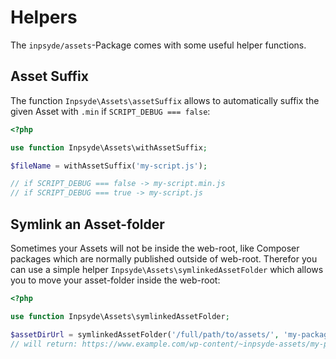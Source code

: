 # Helpers

The `inpsyde/assets`-Package comes with some useful helper functions.

## Asset Suffix

The function `Inpsyde\Assets\assetSuffix` allows to automatically suffix the given Asset with `.min` if `SCRIPT_DEBUG === false`:

```php
<?php

use function Inpsyde\Assets\withAssetSuffix;

$fileName = withAssetSuffix('my-script.js');

// if SCRIPT_DEBUG === false -> my-script.min.js
// if SCRIPT_DEBUG === true -> my-script.js 
``` 


## Symlink an Asset-folder

Sometimes your Assets will not be inside the web-root, like Composer packages which are normally published outside of web-root.
Therefor you can use a simple helper `Inpsyde\Assets\symlinkedAssetFolder` which allows you to move your asset-folder inside the web-root:

```php
<?php

use function Inpsyde\Assets\symlinkedAssetFolder;

$assetDirUrl = symlinkedAssetFolder('/full/path/to/assets/', 'my-package');
// will return: https://www.example.com/wp-content/~inpsyde-assets/my-package/
```
